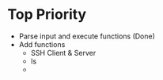 # Top Priority
* Parse input and execute functions (Done)
* Add functions
  * SSH Client & Server
  * ls
  * 